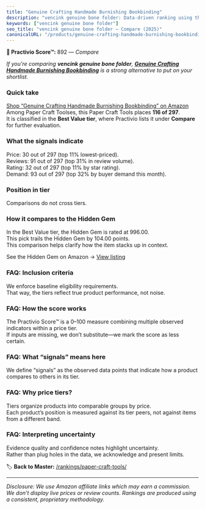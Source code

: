 ```yaml
---
title: "Genuine Crafting Handmade Burnishing Bookbinding"
description: "vencink genuine bone folder: Data-driven ranking using the Practivio Score™. Positioned by quality, value, demand, findability, momentum."
keywords: ["vencink genuine bone folder"]
seo_title: "vencink genuine bone folder — Compare (2025)"
canonicalURL: "/products/genuine-crafting-handmade-burnishing-bookbinding-B07N4DNF8Y/"
---
```


**🛒 Practivio Score™:** 892 — _Compare_


*If you're comparing **vencink genuine bone folder**, **[Genuine Crafting Handmade Burnishing Bookbinding](https://www.amazon.com/dp/B07N4DNF8Y?tag=practivio-20)** is a strong alternative to put on your shortlist.*
### Quick take
[Shop “Genuine Crafting Handmade Burnishing Bookbinding” on Amazon](https://www.amazon.com/dp/B07N4DNF8Y?tag=practivio-20)
Among Paper Craft Toolses, this Paper Craft Tools places **116 of 297**.  
It is classified in the **Best Value tier**, where Practivio lists it under **Compare** for further evaluation.

### What the signals indicate
Price: 30 out of 297 (top 11% lowest-priced).  
Reviews: 91 out of 297 (top 31% in review volume).  
Rating: 32 out of 297 (top 11% by star rating).  
Demand: 93 out of 297 (top 32% by buyer demand this month).

### Position in tier
Comparisons do not cross tiers.

### How it compares to the Hidden Gem
In the Best Value tier, the Hidden Gem is rated at 996.00.  
This pick trails the Hidden Gem by 104.00 points.  
This comparison helps clarify how the item stacks up in context.  

See the Hidden Gem on Amazon → [View listing](https://www.amazon.com/dp/B002YIP97K?tag=practivio-20)

### FAQ: Inclusion criteria
We enforce baseline eligibility requirements.  
That way, the tiers reflect true product performance, not noise.

### FAQ: How the score works
The Practivio Score™ is a 0–100 measure combining multiple observed indicators within a price tier.  
If inputs are missing, we don’t substitute—we mark the score as less certain.

### FAQ: What “signals” means here
We define “signals” as the observed data points that indicate how a product compares to others in its tier.

### FAQ: Why price tiers?
Tiers organize products into comparable groups by price.  
Each product’s position is measured against its tier peers, not against items from a different band.

### FAQ: Interpreting uncertainty
Evidence quality and confidence notes highlight uncertainty.  
Rather than plug holes in the data, we acknowledge and present limits.

<!-- Missing template for Compare/CompareWithinPriceClass -->


🏷️ **Back to Master:** [/rankings/paper-craft-tools/](/rankings/paper-craft-tools/)

---
_Disclosure: We use Amazon affiliate links which may earn a commission. We don’t display live prices or review counts. Rankings are produced using a consistent, proprietary methodology._
